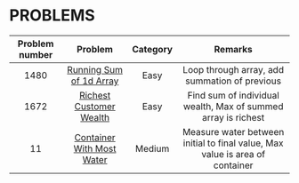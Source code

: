 # PROBLEMS

| Problem number | Problem | Category | Remarks |
|:-----:|:-----:|:-----:|:----:|
|1480|[Running Sum of 1d Array](./RunningSumOf1dArray.java)|Easy|Loop through array, add summation of previous|
|1672|[Richest Customer Wealth](./RichestCustomerWealth.java)|Easy|Find sum of individual wealth, Max of summed array is richest|
|11|[Container With Most Water](./ContainerWithMostWater.java)|Medium|Measure water between initial to final value, Max value is area of container|
